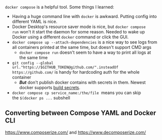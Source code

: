 `docker compose` is a helpful tool. Some things I learned:

- Having a huge command line with `docker` is awkward. Putting config into different YAML is nice.
- Docker Desktop's resource saver mode is nice, but `docker compose run` won't it start the daemon for some reason. Needed to wake up Docker using a different `docker` command or click the GUI.
- `docker compose up --attach-dependencies` is a nice way to see logs from all containers printed at the same time, but doesn't support CMD args
    - `docker compose run` doesn't seem to have a way to print all logs at the same time
- `git config --global url."https://$GITHUB_TOKEN@github.com/".insteadOf https://github.com/` is handy for hardcoding auth for the whole container
	- ***But*** don't publish docker contains with secrets in them. Newest docker supports [build secrets](https://docs.docker.com/build/building/secrets/#using-build-secrets).
- `docker compose cp service_name:/the/file`  means you can skip the `$(docker ps ...` subshell

## Converting between Compose YAML and Docker CLI
https://www.composerize.com/ and https://www.decomposerize.com/